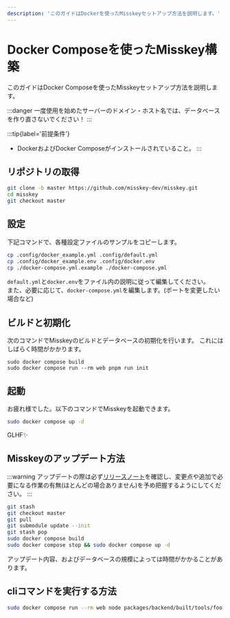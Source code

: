```yaml
---
description: 'このガイドはDockerを使ったMisskeyセットアップ方法を説明します。'
---
```


Docker Composeを使ったMisskey構築
================================================================

このガイドはDocker Composeを使ったMisskeyセットアップ方法を説明します。

:::danger
一度使用を始めたサーバーのドメイン・ホスト名では、データベースを作り直さないでください！
:::

:::tip{label='前提条件'}
- DockerおよびDocker Composeがインストールされていること。
:::

リポジトリの取得
----------------------------------------------------------------
```sh
git clone -b master https://github.com/misskey-dev/misskey.git
cd misskey
git checkout master
```

設定
----------------------------------------------------------------
下記コマンドで、各種設定ファイルのサンプルをコピーします。

```sh
cp .config/docker_example.yml .config/default.yml
cp .config/docker_example.env .config/docker.env
cp ./docker-compose.yml.example ./docker-compose.yml
```

`default.yml`と`docker.env`をファイル内の説明に従って編集してください。  
また、必要に応じて、`docker-compose.yml`を編集します。(ポートを変更したい場合など)

ビルドと初期化
----------------------------------------------------------------
次のコマンドでMisskeyのビルドとデータベースの初期化を行います。
これにはしばらく時間がかかります。

``` shell
sudo docker compose build
sudo docker compose run --rm web pnpm run init
```

起動
----------------------------------------------------------------
お疲れ様でした。以下のコマンドでMisskeyを起動できます。

```sh
sudo docker compose up -d
```

GLHF✨

Misskeyのアップデート方法
----------------------------------------------------------------
:::warning
アップデートの際は必ず[リリースノート](https://github.com/misskey-dev/misskey/blob/master/CHANGELOG.md)を確認し、変更点や追加で必要になる作業の有無(ほとんどの場合ありません)を予め把握するようにしてください。
:::

```sh
git stash
git checkout master
git pull
git submodule update --init
git stash pop
sudo docker compose build
sudo docker compose stop && sudo docker compose up -d
```

アップデート内容、およびデータベースの規模によっては時間がかかることがあります。

cliコマンドを実行する方法
----------------------------------------------------------------
```sh
sudo docker compose run --rm web node packages/backend/built/tools/foo bar
```
